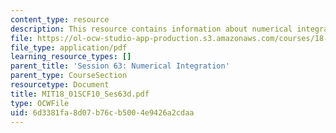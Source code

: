 ```yaml
---
content_type: resource
description: This resource contains information about numerical integration.
file: https://ol-ocw-studio-app-production.s3.amazonaws.com/courses/18-01sc-single-variable-calculus-fall-2010/6d3381fa8d07b76cb5004e9426a2cdaa_MIT18_01SCF10_Ses63d.pdf
file_type: application/pdf
learning_resource_types: []
parent_title: 'Session 63: Numerical Integration'
parent_type: CourseSection
resourcetype: Document
title: MIT18_01SCF10_Ses63d.pdf
type: OCWFile
uid: 6d3381fa-8d07-b76c-b500-4e9426a2cdaa
---
```

